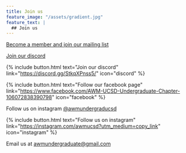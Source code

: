 ```yaml
---
title: Join us
feature_image: "/assets/gradient.jpg"
feature_text: |
  ## Join us
---
```


[Become a member and join our mailing list](https://forms.gle/oH4N6nk65ybQvd1D8)

[Join our discord](https://discord.gg/StkqXPnss5/)

{% include button.html text="Join our discord" link="https://discord.gg/StkqXPnss5/" icon="discord" %}

{% include button.html text="Follow our facebook page" link="https://www.facebook.com/AWM-UCSD-Undergraduate-Chapter-106072838390798" icon="facebook" %}

Follow us on instagram [@awmundergraducsd](https://instagram.com/awmucsd?utm_medium=copy_link)

{% include button.html text="Follow us on instagram" link="https://instagram.com/awmucsd?utm_medium=copy_link" icon="instagram" %}

Email us at awmundergraduate@gmail.com

